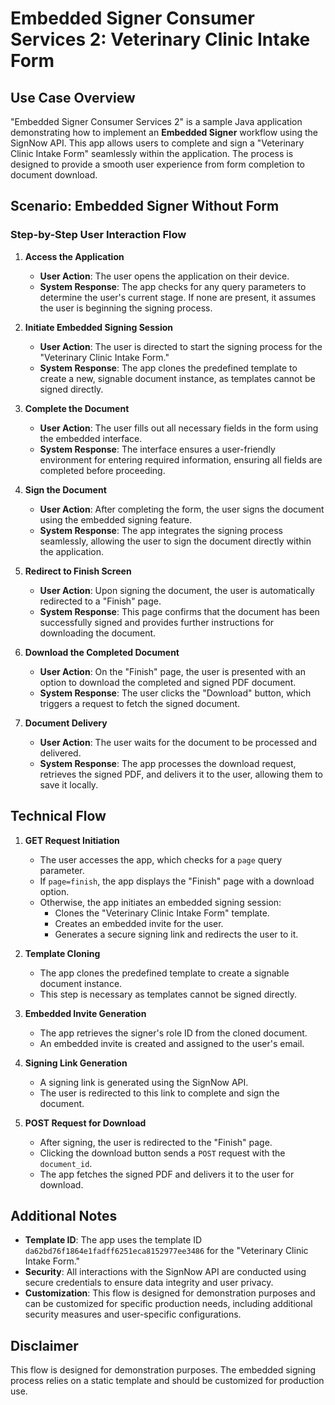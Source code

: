 # Embedded Signer Consumer Services 2: Veterinary Clinic Intake Form

## Use Case Overview

"Embedded Signer Consumer Services 2" is a sample Java application demonstrating how to implement an **Embedded Signer** workflow using the SignNow API. This app allows users to complete and sign a "Veterinary Clinic Intake Form" seamlessly within the application. The process is designed to provide a smooth user experience from form completion to document download.

## Scenario: Embedded Signer Without Form

### Step-by-Step User Interaction Flow

1. **Access the Application**
   - **User Action**: The user opens the application on their device.
   - **System Response**: The app checks for any query parameters to determine the user's current stage. If none are present, it assumes the user is beginning the signing process.

2. **Initiate Embedded Signing Session**
   - **User Action**: The user is directed to start the signing process for the "Veterinary Clinic Intake Form."
   - **System Response**: The app clones the predefined template to create a new, signable document instance, as templates cannot be signed directly.

3. **Complete the Document**
   - **User Action**: The user fills out all necessary fields in the form using the embedded interface.
   - **System Response**: The interface ensures a user-friendly environment for entering required information, ensuring all fields are completed before proceeding.

4. **Sign the Document**
   - **User Action**: After completing the form, the user signs the document using the embedded signing feature.
   - **System Response**: The app integrates the signing process seamlessly, allowing the user to sign the document directly within the application.

5. **Redirect to Finish Screen**
   - **User Action**: Upon signing the document, the user is automatically redirected to a "Finish" page.
   - **System Response**: This page confirms that the document has been successfully signed and provides further instructions for downloading the document.

6. **Download the Completed Document**
   - **User Action**: On the "Finish" page, the user is presented with an option to download the completed and signed PDF document.
   - **System Response**: The user clicks the "Download" button, which triggers a request to fetch the signed document.

7. **Document Delivery**
   - **User Action**: The user waits for the document to be processed and delivered.
   - **System Response**: The app processes the download request, retrieves the signed PDF, and delivers it to the user, allowing them to save it locally.

## Technical Flow

1. **GET Request Initiation**
   - The user accesses the app, which checks for a `page` query parameter.
   - If `page=finish`, the app displays the "Finish" page with a download option.
   - Otherwise, the app initiates an embedded signing session:
     - Clones the "Veterinary Clinic Intake Form" template.
     - Creates an embedded invite for the user.
     - Generates a secure signing link and redirects the user to it.

2. **Template Cloning**
   - The app clones the predefined template to create a signable document instance.
   - This step is necessary as templates cannot be signed directly.

3. **Embedded Invite Generation**
   - The app retrieves the signer's role ID from the cloned document.
   - An embedded invite is created and assigned to the user's email.

4. **Signing Link Generation**
   - A signing link is generated using the SignNow API.
   - The user is redirected to this link to complete and sign the document.

5. **POST Request for Download**
   - After signing, the user is redirected to the "Finish" page.
   - Clicking the download button sends a `POST` request with the `document_id`.
   - The app fetches the signed PDF and delivers it to the user for download.

## Additional Notes
- **Template ID**: The app uses the template ID `da62bd76f1864e1fadff6251eca8152977ee3486` for the "Veterinary Clinic Intake Form."
- **Security**: All interactions with the SignNow API are conducted using secure credentials to ensure data integrity and user privacy.
- **Customization**: This flow is designed for demonstration purposes and can be customized for specific production needs, including additional security measures and user-specific configurations.

## Disclaimer
This flow is designed for demonstration purposes. The embedded signing process relies on a static template and should be customized for production use.